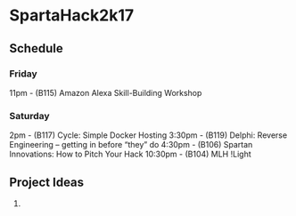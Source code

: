 # SpartaHack2k17


## Schedule
### Friday
11pm - (B115) Amazon Alexa Skill-Building Workshop
### Saturday
2pm - (B117) Cycle: Simple Docker Hosting
3:30pm - (B119) Delphi: Reverse Engineering – getting in before “they” do
4:30pm - (B106) Spartan Innovations: How to Pitch Your Hack
10:30pm - (B104) MLH !Light

## Project Ideas
1.
